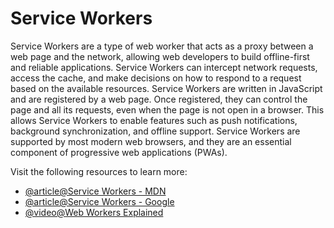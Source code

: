 # Service Workers

Service Workers are a type of web worker that acts as a proxy between a web page and the network, allowing web developers to build offline-first and reliable applications. Service Workers can intercept network requests, access the cache, and make decisions on how to respond to a request based on the available resources. Service Workers are written in JavaScript and are registered by a web page. Once registered, they can control the page and all its requests, even when the page is not open in a browser. This allows Service Workers to enable features such as push notifications, background synchronization, and offline support. Service Workers are supported by most modern web browsers, and they are an essential component of progressive web applications (PWAs).

Visit the following resources to learn more:

- [@article@Service Workers - MDN](https://developer.mozilla.org/en-US/docs/Web/API/Service_Worker_API)
- [@article@Service Workers - Google](https://web.dev/learn/pwa/service-workers)
- [@video@Web Workers Explained](https://www.youtube.com/watch?v=JMKLXGwltGc)
